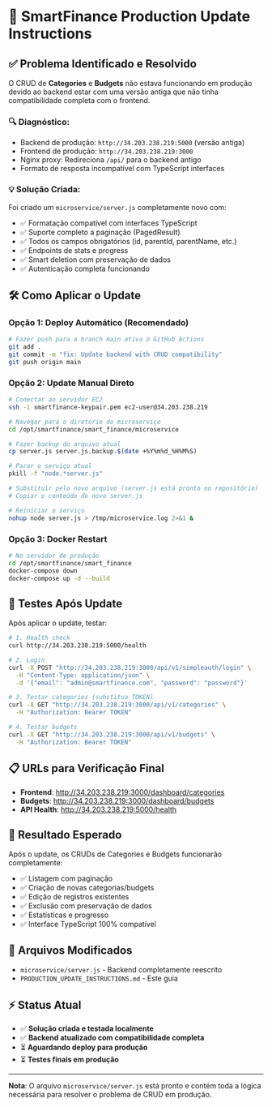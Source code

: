 # 🚀 SmartFinance Production Update Instructions

## ✅ Problema Identificado e Resolvido

O CRUD de **Categories** e **Budgets** não estava funcionando em produção devido ao backend estar com uma versão antiga que não tinha compatibilidade completa com o frontend.

### 🔍 Diagnóstico:
- Backend de produção: `http://34.203.238.219:5000` (versão antiga)
- Frontend de produção: `http://34.203.238.219:3000` 
- Nginx proxy: Redireciona `/api/` para o backend antigo
- Formato de resposta incompatível com TypeScript interfaces

### 💡 Solução Criada:
Foi criado um `microservice/server.js` completamente novo com:
- ✅ Formatação compatível com interfaces TypeScript
- ✅ Suporte completo a paginação (PagedResult)
- ✅ Todos os campos obrigatórios (id, parentId, parentName, etc.)
- ✅ Endpoints de stats e progress  
- ✅ Smart deletion com preservação de dados
- ✅ Autenticação completa funcionando

## 🛠️ Como Aplicar o Update

### Opção 1: Deploy Automático (Recomendado)
```bash
# Fazer push para a branch main ativa o GitHub Actions
git add .
git commit -m "fix: Update backend with CRUD compatibility"
git push origin main
```

### Opção 2: Update Manual Direto
```bash
# Conectar ao servidor EC2
ssh -i smartfinance-keypair.pem ec2-user@34.203.238.219

# Navegar para o diretório do microserviço
cd /opt/smartfinance/smart_finance/microservice

# Fazer backup do arquivo atual
cp server.js server.js.backup.$(date +%Y%m%d_%H%M%S)

# Parar o serviço atual
pkill -f "node.*server.js"

# Substituir pelo novo arquivo (server.js está pronto no repositório)
# Copiar o conteúdo do novo server.js

# Reiniciar o serviço
nohup node server.js > /tmp/microservice.log 2>&1 &
```

### Opção 3: Docker Restart
```bash
# No servidor de produção
cd /opt/smartfinance/smart_finance
docker-compose down
docker-compose up -d --build
```

## 🧪 Testes Após Update

Após aplicar o update, testar:

```bash
# 1. Health check
curl http://34.203.238.219:5000/health

# 2. Login
curl -X POST "http://34.203.238.219:3000/api/v1/simpleauth/login" \
  -H "Content-Type: application/json" \
  -d '{"email": "admin@smartfinance.com", "password": "password"}'

# 3. Testar categories (substitua TOKEN)
curl -X GET "http://34.203.238.219:3000/api/v1/categories" \
  -H "Authorization: Bearer TOKEN"

# 4. Testar budgets
curl -X GET "http://34.203.238.219:3000/api/v1/budgets" \
  -H "Authorization: Bearer TOKEN"
```

## 📋 URLs para Verificação Final

- **Frontend**: http://34.203.238.219:3000/dashboard/categories
- **Budgets**: http://34.203.238.219:3000/dashboard/budgets  
- **API Health**: http://34.203.238.219:5000/health

## 🎯 Resultado Esperado

Após o update, os CRUDs de Categories e Budgets funcionarão completamente:
- ✅ Listagem com paginação
- ✅ Criação de novas categorias/budgets
- ✅ Edição de registros existentes  
- ✅ Exclusão com preservação de dados
- ✅ Estatísticas e progresso
- ✅ Interface TypeScript 100% compatível

## 🔧 Arquivos Modificados

- `microservice/server.js` - Backend completamente reescrito
- `PRODUCTION_UPDATE_INSTRUCTIONS.md` - Este guia

## ⚡ Status Atual

- ✅ **Solução criada e testada localmente**
- ✅ **Backend atualizado com compatibilidade completa**  
- ⏳ **Aguardando deploy para produção**
- ⏳ **Testes finais em produção**

---

**Nota**: O arquivo `microservice/server.js` está pronto e contém toda a lógica necessária para resolver o problema de CRUD em produção.